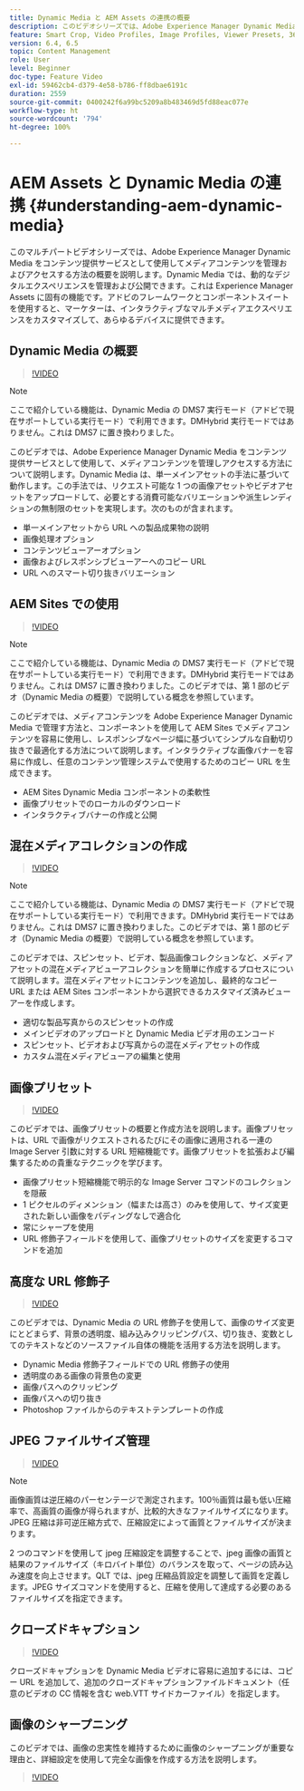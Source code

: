 ```yaml
---
title: Dynamic Media と AEM Assets の連携の概要
description: このビデオシリーズでは、Adobe Experience Manager Dynamic Media をコンテンツ提供サービスとして使用してメディアコンテンツを管理およびアクセスする方法の概要を説明します。Dynamic Media では、動的なデジタルエクスペリエンスを管理および公開できます。これは Experience Manager Assets に固有の機能です。アドビのフレームワークとコンポーネントスイートを使用すると、マーケターは、インタラクティブなマルチメディアエクスペリエンスをカスタマイズして、あらゆるデバイスに提供できます。
feature: Smart Crop, Video Profiles, Image Profiles, Viewer Presets, 360 VR Video, Image Sets, Spin Sets
version: 6.4, 6.5
topic: Content Management
role: User
level: Beginner
doc-type: Feature Video
exl-id: 59462cb4-d379-4e58-b786-ff8dbae6191c
duration: 2559
source-git-commit: 0400242f6a99bc5209a8b483469d5fd88eac077e
workflow-type: ht
source-wordcount: '794'
ht-degree: 100%

---
```


# AEM Assets と Dynamic Media の連携 {#understanding-aem-dynamic-media}

このマルチパートビデオシリーズでは、Adobe Experience Manager Dynamic Media をコンテンツ提供サービスとして使用してメディアコンテンツを管理およびアクセスする方法の概要を説明します。Dynamic Media では、動的なデジタルエクスペリエンスを管理および公開できます。これは Experience Manager Assets に固有の機能です。アドビのフレームワークとコンポーネントスイートを使用すると、マーケターは、インタラクティブなマルチメディアエクスペリエンスをカスタマイズして、あらゆるデバイスに提供できます。

## Dynamic Media の概要

>[!VIDEO](https://video.tv.adobe.com/v/27144?quality=12&learn=on)

>[!NOTE]
>
>ここで紹介している機能は、Dynamic Media の DMS7 実行モード（アドビで現在サポートしている実行モード）で利用できます。DMHybrid 実行モードではありません。これは DMS7 に置き換わりました。

このビデオでは、Adobe Experience Manager Dynamic Media をコンテンツ提供サービスとして使用して、メディアコンテンツを管理しアクセスする方法について説明します。Dynamic Media は、単一メインアセットの手法に基づいて動作します。この手法では、リクエスト可能な 1 つの画像アセットやビデオアセットをアップロードして、必要とする消費可能なバリエーションや派生レンディションの無制限のセットを実現します。次のものが含まれます。

* 単一メインアセットから URL への製品成果物の説明
* 画像処理オプション
* コンテンツビューアーオプション
* 画像およびレスポンシブビューアーへのコピー URL
* URL へのスマート切り抜きバリエーション

## AEM Sites での使用

>[!VIDEO](https://video.tv.adobe.com/v/27145?quality=12&learn=on)

>[!NOTE]
>
>ここで紹介している機能は、Dynamic Media の DMS7 実行モード（アドビで現在サポートしている実行モード）で利用できます。DMHybrid 実行モードではありません。これは DMS7 に置き換わりました。このビデオでは、第 1 部のビデオ（Dynamic Media の概要）で説明している概念を参照しています。

このビデオでは、メディアコンテンツを Adobe Experience Manager Dynamic Media で管理す方法と、コンポーネントを使用して AEM Sites でメディアコンテンツを容易に使用し、レスポンシブなページ幅に基づいてシンプルな自動切り抜きで最適化する方法について説明します。インタラクティブな画像バナーを容易に作成し、任意のコンテンツ管理システムで使用するためのコピー URL を生成できます。

* AEM Sites Dynamic Media コンポーネントの柔軟性
* 画像プリセットでのローカルのダウンロード
* インタラクティブバナーの作成と公開

## 混在メディアコレクションの作成

>[!VIDEO](https://video.tv.adobe.com/v/27146?quality=12&learn=on)

>[!NOTE]
>
>ここで紹介している機能は、Dynamic Media の DMS7 実行モード（アドビで現在サポートしている実行モード）で利用できます。DMHybrid 実行モードではありません。これは DMS7 に置き換わりました。このビデオでは、第 1 部のビデオ（Dynamic Media の概要）で説明している概念を参照しています。

このビデオでは、スピンセット、ビデオ、製品画像コレクションなど、メディアアセットの混在メディアビューアコレクションを簡単に作成するプロセスについて説明します。混在メディアセットにコンテンツを追加し、最終的なコピー URL または AEM Sites コンポーネントから選択できるカスタマイズ済みビューアーを作成します。

* 適切な製品写真からのスピンセットの作成
* メインビデオのアップロードと Dynamic Media ビデオ用のエンコード
* スピンセット、ビデオおよび写真からの混在メディアセットの作成
* カスタム混在メディアビューアの編集と使用

## 画像プリセット

>[!VIDEO](https://video.tv.adobe.com/v/27320?quality=12&learn=on)

このビデオでは、画像プリセットの概要と作成方法を説明します。画像プリセットは、URL で画像がリクエストされるたびにその画像に適用される一連の Image Server 引数に対する URL 短縮機能です。画像プリセットを拡張および編集するための貴重なテクニックを学びます。

* 画像プリセット短縮機能で明示的な Image Server コマンドのコレクションを隠蔽
* 1 ピクセルのディメンション（幅または高さ）のみを使用して、サイズ変更された新しい画像をパディングなしで適合化
* 常にシャープを使用
* URL 修飾子フィールドを使用して、画像プリセットのサイズを変更するコマンドを追加

## 高度な URL 修飾子

>[!VIDEO](https://video.tv.adobe.com/v/27319?quality=12&learn=on)

このビデオでは、Dynamic Media の URL 修飾子を使用して、画像のサイズ変更にとどまらず、背景の透明度、組み込みクリッピングパス、切り抜き、変数としてのテキストなどのソースファイル自体の機能を活用する方法を説明します。

* Dynamic Media 修飾子フィールドでの URL 修飾子の使用
* 透明度のある画像の背景色の変更
* 画像パスへのクリッピング
* 画像パスへの切り抜き
* Photoshop ファイルからのテキストテンプレートの作成

## JPEG ファイルサイズ管理

>[!VIDEO](https://video.tv.adobe.com/v/27404?quality=12&learn=on)


>[!NOTE]
>
>画像画質は逆圧縮のパーセンテージで測定されます。100％画質は最も低い圧縮率で、高画質の画像が得られますが、比較的大きなファイルサイズになります。JPEG 圧縮は非可逆圧縮方式で、圧縮設定によって画質とファイルサイズが決まります。

2 つのコマンドを使用して jpeg 圧縮設定を調整することで、jpeg 画像の画質と結果のファイルサイズ（キロバイト単位）のバランスを取って、ページの読み込み速度を向上させます。QLT では、jpeg 圧縮品質設定を調整して画質を定義します。JPEG サイズコマンドを使用すると、圧縮を使用して達成する必要のあるファイルサイズを指定できます。

## クローズドキャプション

>[!VIDEO](https://video.tv.adobe.com/v/28074?quality=12&learn=on)

クローズドキャプションを Dynamic Media ビデオに容易に追加するには、コピー URL を追加して、追加のクローズドキャプションファイルドキュメント（任意のビデオの CC 情報を含む web.VTT サイドカーファイル）を指定します。

## 画像のシャープニング

このビデオでは、画像の忠実性を維持するために画像のシャープニングが重要な理由と、詳細設定を使用して完全な画像を作成する方法を説明します。

>[!VIDEO](https://demos-pub.assetsadobe.com/etc/dam/viewers/s7viewers/html5/VideoViewer.html?asset=%2Fcontent%2Fdam%2Fdm-public-facing-upgrade-portal-video%2F04_DynamicImagery_AdvancedSettings_071917_BH.mp4&amp;config=/etc/dam/presets/viewer/Video_social&amp;serverUrl=https%3A%2F%2Fadobedemo62-h.assetsadobe.com%2Fis%2Fimage%2F&amp;contenturl=%2F&amp;config2=/etc/dam/presets/analytics&amp;videoserverurl=https://gateway-na.assetsadobe.com/DMGateway/public/demoCo&amp;posterimage=/content/dam/dm-public-facing-upgrade-portal-video/04_DynamicImagery_AdvancedSettings_071917_BH.mp4)
